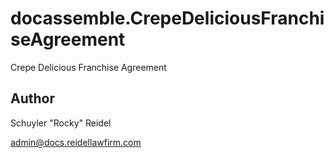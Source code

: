 # docassemble.CrepeDeliciousFranchiseAgreement

Crepe Delicious Franchise Agreement

## Author

Schuyler "Rocky" Reidel

admin@docs.reidellawfirm.com

